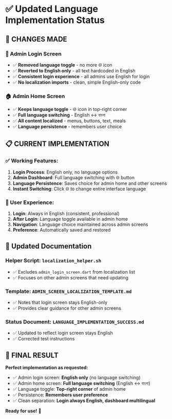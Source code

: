 # ✅ Updated Language Implementation Status

## 🎯 **CHANGES MADE**

### **🔐 Admin Login Screen**
- ✅ **Removed language toggle** - no more 🌐 icon
- ✅ **Reverted to English only** - all text hardcoded in English
- ✅ **Consistent login experience** - all admins use English for login
- ✅ **No localization imports** - clean, simple English-only code

### **🏠 Admin Home Screen**  
- ✅ **Keeps language toggle** - 🌐 icon in top-right corner
- ✅ **Full language switching** - English ↔ বাংলা
- ✅ **All content localized** - menus, buttons, text, meals
- ✅ **Language persistence** - remembers user choice

## 📋 **CURRENT IMPLEMENTATION**

### **✅ Working Features:**
1. **Login Process**: English only, no language options
2. **Admin Dashboard**: Full language switching with 🌐 button
3. **Language Persistence**: Saves choice for admin home and other screens
4. **Instant Switching**: Click 🌐 to change entire interface language

### **🚀 User Experience:**
1. **Login**: Always in English (consistent, professional)
2. **After Login**: Language toggle available in admin home
3. **Navigation**: Language choice maintained across admin screens
4. **Preference**: Automatically saved and restored

## 📝 **Updated Documentation**

### **Helper Script**: `localization_helper.sh`
- ✅ Excludes `admin_login_screen.dart` from localization list
- ✅ Focuses on other admin screens that need updating

### **Template**: `ADMIN_SCREEN_LOCALIZATION_TEMPLATE.md`
- ✅ Notes that login screen stays English-only
- ✅ Provides clear guidance for other admin screens

### **Status Document**: `LANGUAGE_IMPLEMENTATION_SUCCESS.md`
- ✅ Updated to reflect login screen stays English
- ✅ Corrected test instructions

## 🎉 **FINAL RESULT**

**Perfect implementation as requested:**
- ✅ Admin login screen: **English only** (no language switching)
- ✅ Admin home screen: **Full language switching** (English ↔ বাংলা)
- ✅ Language toggle: **Top-right corner** of admin home
- ✅ Persistence: **Remembers user preference**
- ✅ Clean separation: **Login always English, dashboard multilingual**

**Ready for use!** 🎯
